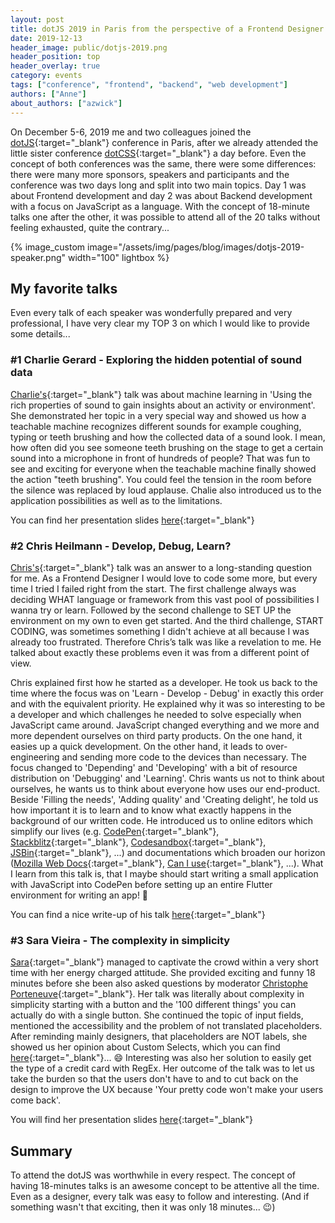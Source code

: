 ```yaml
---
layout: post
title: dotJS 2019 in Paris from the perspective of a Frontend Designer
date: 2019-12-13
header_image: public/dotjs-2019.png
header_position: top
header_overlay: true
category: events
tags: ["conference", "frontend", "backend", "web development"]
authors: ["Anne"]
about_authors: ["azwick"]
---
```


On December 5-6, 2019 me and two colleagues joined the [dotJS](https://www.dotjs.io/){:target="_blank"} conference in Paris, after we already attended the little sister conference [dotCSS](https://developer.epages.com/blog/events/a-russian-a-brazilian-and-a-german-at-the-dotcss-2019-in-paris/){:target="_blank"} a day before. 
Even the concept of both conferences was the same, there were some differences: there were many more sponsors, speakers and participants and the conference was two days long and split into two main topics. Day 1 was about Frontend development and day 2 was about Backend development with a focus on JavaScript as a language. With the concept of 18-minute talks one after the other, it was possible to attend all of the 20 talks without feeling exhausted, quite the contrary...

{% image_custom image="/assets/img/pages/blog/images/dotjs-2019-speaker.png" width="100" lightbox %}

## My favorite talks

Even every talk of each speaker was wonderfully prepared and very professional, I have very clear my TOP 3 on which I would like to provide some details...

### #1 Charlie Gerard - Exploring the hidden potential of sound data

[Charlie's](https://twitter.com/devdevcharlie){:target="_blank"} talk was about machine learning in 'Using the rich properties of sound to gain insights about an activity or environment'. She demonstrated her topic in a very special way and showed us how a teachable machine recognizes different sounds for example coughing, typing or teeth brushing and how the collected data of a sound look. I mean, how often did you see someone teeth brushing on the stage to get a certain sound into a microphone in front of hundreds of people? That was fun to see and exciting for everyone when the teachable machine finally showed the action "teeth brushing". You could feel the tension in the room before the silence was replaced by loud applause. Chalie also introduced us to the application possibilities as well as to the limitations. 

You can find her presentation slides [here](https://docs.google.com/presentation/d/1eXMvepBOs5CT0krFtokZ6ovgMfPNb7TWAPLLFsBPUzk/edit#slide=id.g5bc3345d74_0_16){:target="_blank"}

### #2 Chris Heilmann - Develop, Debug, Learn?

[Chris's](https://twitter.com/codepo8){:target="_blank"} talk was an answer to a long-standing question for me. As a Frontend Designer I would love to code some more, but every time I tried I failed right from the start. The first challenge always was deciding WHAT language or framework from this vast pool of possibilities I wanna try or learn. Followed by the second challenge to SET UP the environment on my own to even get started. And the third challenge, START CODING, was sometimes something I didn't achieve at all because I was already too frustrated. Therefore Chris’s talk was like a revelation to me. He talked about exactly these problems even it was from a different point of view. 

Chris explained first how he started as a developer. He took us back to the time where the focus was on 'Learn - Develop - Debug' in exactly this order and with the equivalent priority. He explained why it was so interesting to be a developer and which challenges he needed to solve especially when JavaScript came around. JavaScript changed everything and we more and more dependent ourselves on third party products. On the one hand, it easies up a quick development. On the other hand, it leads to over-engineering and sending more code to the devices than necessary. The focus changed to 'Depending' and 'Developing' with a bit of resource distribution on 'Debugging' and 'Learning'. Chris wants us not to think about ourselves, he wants us to think about everyone how uses our end-product. Beside 'Filling the needs', 'Adding quality' and 'Creating delight', he told us how important it is to learn and to know what exactly happens in the background of our written code. He introduced us to online editors which simplify our lives (e.g. [CodePen](https://codepen.io/){:target="_blank"}, [Stackblitz](https://stackblitz.com/){:target="_blank"}, [Codesandbox](https://codesandbox.io/){:target="_blank"}, [JSBin](https://jsbin.com/?html,output){:target="_blank"}, ...) and documentations which broaden our horizon ([Mozilla Web Docs](https://developer.mozilla.org/de/){:target="_blank"}, [Can I use](https://caniuse.com/){:target="_blank"}, ...). 
What I learn from this talk is, that I maybe should start writing a small application with JavaScript into CodePen before setting up an entire Flutter environment for writing an app! 😬

You can find a nice write-up of his talk [here](https://christianheilmann.com/2019/12/12/develop-debug-learn-a-time-to-re-think-our-tooling/){:target="_blank"}

### #3 Sara Vieira - The complexity in simplicity

[Sara](https://twitter.com/NikkitaFTW){:target="_blank"} managed to captivate the crowd within a very short time with her energy charged attitude. She provided exciting and funny 18 minutes before she been also asked questions by moderator [Christophe Porteneuve](https://twitter.com/porteneuve){:target="_blank"}. Her talk was literally about complexity in simplicity starting with a button and the '100 different things' you can actually do with a single button. She continued the topic of input fields, mentioned the accessibility and the problem of not translated placeholders. After reminding mainly designers, that placeholders are NOT labels, she showed us her opinion about Custom Selects, which you can find [here](https://doineedacustomselect.com){:target="_blank"}... 😄 Interesting was also her solution to easily get the type of a credit card with RegEx. Her outcome of the talk was to let us take the burden so that the users don't have to and to cut back on the design to improve the UX because 'Your pretty code won't make your users come back'.

You will find her presentation slides [here](http://complexity-in-simplicity.surge.sh/){:target="_blank"}

## Summary

To attend the dotJS was worthwhile in every respect. The concept of having 18-minutes talks is an awesome concept to be attentive all the time. Even as a designer, every talk was easy to follow and interesting. (And if something wasn't that exciting, then it was only 18 minutes... 😉)